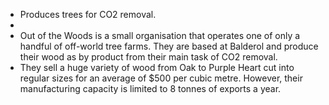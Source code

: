 - Produces trees for CO2 removal.
-
- Out of the Woods is a small organisation that operates one of only a handful of off-world tree farms. They are based at Balderol and produce their wood as by product from their main task of CO2 removal.
- They sell a huge variety of wood from Oak to Purple Heart cut into regular sizes for an average of $500 per cubic metre. However, their manufacturing capacity is limited to 8 tonnes of exports a year.